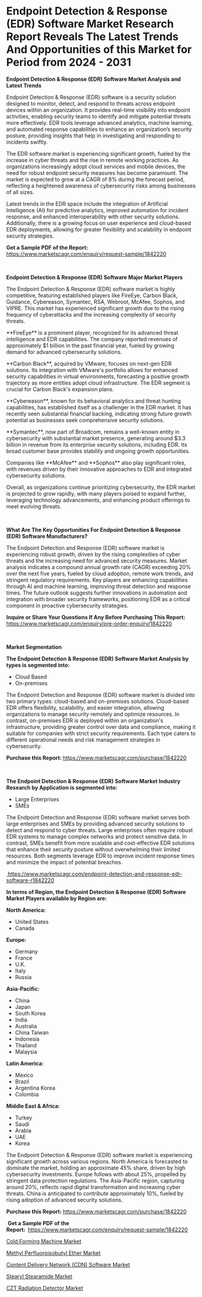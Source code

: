<p><h1>Endpoint Detection & Response (EDR) Software Market Research Report Reveals The Latest Trends And Opportunities of this Market for Period from 2024 - 2031</h1></p><p><strong>Endpoint Detection & Response (EDR) Software Market Analysis and Latest Trends</strong></p>
<p><p>Endpoint Detection & Response (EDR) software is a security solution designed to monitor, detect, and respond to threats across endpoint devices within an organization. It provides real-time visibility into endpoint activities, enabling security teams to identify and mitigate potential threats more effectively. EDR tools leverage advanced analytics, machine learning, and automated response capabilities to enhance an organization’s security posture, providing insights that help in investigating and responding to incidents swiftly.</p><p>The EDR software market is experiencing significant growth, fueled by the increase in cyber threats and the rise in remote working practices. As organizations increasingly adopt cloud services and mobile devices, the need for robust endpoint security measures has become paramount. The market is expected to grow at a CAGR of 8% during the forecast period, reflecting a heightened awareness of cybersecurity risks among businesses of all sizes. </p><p>Latest trends in the EDR space include the integration of Artificial Intelligence (AI) for predictive analytics, improved automation for incident response, and enhanced interoperability with other security solutions. Additionally, there is a growing focus on user experience and cloud-based EDR deployments, allowing for greater flexibility and scalability in endpoint security strategies.</p></p>
<p><strong>Get a Sample PDF of the Report:&nbsp;</strong> <a href="https://www.marketscagr.com/enquiry/request-sample/1842220?utm_campaign=1284&utm_medium=2&utm_source=Github&utm_content=ia&utm_term=16102024&utm_id=endpoint-detection-response-edr-software">https://www.marketscagr.com/enquiry/request-sample/1842220</a></p>
<p>&nbsp;</p>
<p><strong>Endpoint Detection & Response (EDR) Software Major Market Players</strong></p>
<p><p>The Endpoint Detection & Response (EDR) software market is highly competitive, featuring established players like FireEye, Carbon Black, Guidance, Cybereason, Symantec, RSA, Webroot, McAfee, Sophos, and VIPRE. This market has experienced significant growth due to the rising frequency of cyberattacks and the increasing complexity of security threats.</p><p>**FireEye** is a prominent player, recognized for its advanced threat intelligence and EDR capabilities. The company reported revenues of approximately $1 billion in the past financial year, fueled by growing demand for advanced cybersecurity solutions.</p><p>**Carbon Black**, acquired by VMware, focuses on next-gen EDR solutions. Its integration with VMware's portfolio allows for enhanced security capabilities in virtual environments, forecasting a positive growth trajectory as more entities adopt cloud infrastructure. The EDR segment is crucial for Carbon Black's expansion plans.</p><p>**Cybereason**, known for its behavioral analytics and threat hunting capabilities, has established itself as a challenger in the EDR market. It has recently seen substantial financial backing, indicating strong future growth potential as businesses seek comprehensive security solutions.</p><p>**Symantec**, now part of Broadcom, remains a well-known entity in cybersecurity with substantial market presence, generating around $3.3 billion in revenue from its enterprise security solutions, including EDR. Its broad customer base provides stability and ongoing growth opportunities.</p><p>Companies like **McAfee** and **Sophos** also play significant roles, with revenues driven by their innovative approaches to EDR and integrated cybersecurity solutions.</p><p>Overall, as organizations continue prioritizing cybersecurity, the EDR market is projected to grow rapidly, with many players poised to expand further, leveraging technology advancements, and enhancing product offerings to meet evolving threats.</p></p>
<p>&nbsp;</p>
<p><strong>What Are The Key Opportunities For Endpoint Detection & Response (EDR) Software Manufacturers?</strong></p>
<p><p>The Endpoint Detection and Response (EDR) software market is experiencing robust growth, driven by the rising complexities of cyber threats and the increasing need for advanced security measures. Market analysis indicates a compound annual growth rate (CAGR) exceeding 20% over the next five years, fueled by cloud adoption, remote work trends, and stringent regulatory requirements. Key players are enhancing capabilities through AI and machine learning, improving threat detection and response times. The future outlook suggests further innovations in automation and integration with broader security frameworks, positioning EDR as a critical component in proactive cybersecurity strategies.</p></p>
<p><strong>Inquire or Share Your Questions If Any Before Purchasing This Report:</strong> <a href="https://www.marketscagr.com/enquiry/pre-order-enquiry/1842220?utm_campaign=1284&utm_medium=2&utm_source=Github&utm_content=ia&utm_term=16102024&utm_id=endpoint-detection-response-edr-software">https://www.marketscagr.com/enquiry/pre-order-enquiry/1842220</a></p>
<p>&nbsp;</p>
<p><strong>Market Segmentation</strong></p>
<p><strong>The Endpoint Detection & Response (EDR) Software Market Analysis by types is segmented into:</strong></p>
<p><ul><li>Cloud Based</li><li>On-premises</li></ul></p>
<p><p>The Endpoint Detection and Response (EDR) software market is divided into two primary types: cloud-based and on-premises solutions. Cloud-based EDR offers flexibility, scalability, and easier integration, allowing organizations to manage security remotely and optimize resources. In contrast, on-premises EDR is deployed within an organization's infrastructure, providing greater control over data and compliance, making it suitable for companies with strict security requirements. Each type caters to different operational needs and risk management strategies in cybersecurity.</p></p>
<p><strong>Purchase this Report:&nbsp;</strong><a href="https://www.marketscagr.com/purchase/1842220?utm_campaign=1284&utm_medium=2&utm_source=Github&utm_content=ia&utm_term=16102024&utm_id=endpoint-detection-response-edr-software">https://www.marketscagr.com/purchase/1842220</a></p>
<p>&nbsp;</p>
<p><strong>The Endpoint Detection & Response (EDR) Software Market Industry Research by Application is segmented into:</strong></p>
<p><ul><li>Large Enterprises</li><li>SMEs</li></ul></p>
<p><p>The Endpoint Detection and Response (EDR) software market serves both large enterprises and SMEs by providing advanced security solutions to detect and respond to cyber threats. Large enterprises often require robust EDR systems to manage complex networks and protect sensitive data. In contrast, SMEs benefit from more scalable and cost-effective EDR solutions that enhance their security posture without overwhelming their limited resources. Both segments leverage EDR to improve incident response times and minimize the impact of potential breaches.</p></p>
<p><a href="https://www.marketscagr.com/endpoint-detection-and-response-edr-software-r1842220?utm_campaign=1284&utm_medium=2&utm_source=Github&utm_content=ia&utm_term=16102024&utm_id=endpoint-detection-response-edr-software">&nbsp;https://www.marketscagr.com/endpoint-detection-and-response-edr-software-r1842220</a></p>
<p><strong>In terms of Region, the Endpoint Detection & Response (EDR) Software Market Players available by Region are:</strong></p>
<p>
    <p> <strong> North America: </strong>
        <ul>
            <li>United States</li>
            <li>Canada</li>
        </ul>
        </p> 
    <p> <strong> Europe: </strong>
        <ul>
            <li>Germany</li>
            <li>France</li>
            <li>U.K.</li>
            <li>Italy</li>
            <li>Russia</li>
        </ul>
        </p> 
    <p> <strong> Asia-Pacific: </strong>
        <ul>
            <li>China</li>
            <li>Japan</li>
            <li>South Korea</li>
            <li>India</li>
            <li>Australia</li>
            <li>China Taiwan</li>
            <li>Indonesia</li>
            <li>Thailand</li>
            <li>Malaysia</li>
        </ul>
        </p> 
    <p> <strong> Latin America: </strong>
        <ul>
            <li>Mexico</li>
            <li>Brazil</li>
            <li>Argentina Korea</li>
            <li>Colombia</li>
        </ul>
        </p> 
    <p> <strong> Middle East & Africa: </strong>
        <ul>
            <li>Turkey</li>
            <li>Saudi</li>
            <li>Arabia</li>
            <li>UAE</li>
            <li>Korea</li>
        </ul>
    </p>
    </p>
<p><p>The Endpoint Detection & Response (EDR) software market is experiencing significant growth across various regions. North America is forecasted to dominate the market, holding an approximate 45% share, driven by high cybersecurity investments. Europe follows with about 25%, propelled by stringent data protection regulations. The Asia-Pacific region, capturing around 20%, reflects rapid digital transformation and increasing cyber threats. China is anticipated to contribute approximately 10%, fueled by rising adoption of advanced security solutions.</p></p>
<p><strong>Purchase this Report: </strong><a href="https://www.marketscagr.com/purchase/1842220?utm_campaign=1284&utm_medium=2&utm_source=Github&utm_content=ia&utm_term=16102024&utm_id=endpoint-detection-response-edr-software">https://www.marketscagr.com/purchase/1842220</a></p>
<p>&nbsp;<strong>Get a Sample PDF of the Report:&nbsp;&nbsp;</strong><a href="https://www.marketscagr.com/enquiry/request-sample/1842220?utm_campaign=1284&utm_medium=2&utm_source=Github&utm_content=ia&utm_term=16102024&utm_id=endpoint-detection-response-edr-software">https://www.marketscagr.com/enquiry/request-sample/1842220</a></p>
<p><strong></strong></p>
<p><p><a href="https://issuu.com/reportprime-2/docs/cold-forming-machine-market-size-20_662ed68a0dda04?utm_campaign=1284&utm_medium=2&utm_source=Github&utm_content=ia&utm_term=16102024&utm_id=endpoint-detection-response-edr-software">Cold Forming Machine Market</a></p><p><a href="https://www.linkedin.com/pulse/methyl-perfluoroisobutyl-ether-market-size-share-growth-8vjhc?utm_campaign=1284&utm_medium=2&utm_source=Github&utm_content=ia&utm_term=16102024&utm_id=endpoint-detection-response-edr-software">Methyl Perfluoroisobutyl Ether Market</a></p><p><a href="https://github.com/pizolina/Market-Research-Report-List-6/blob/main/content-delivery-network-cdn-software-market.md?utm_campaign=1284&utm_medium=2&utm_source=Github&utm_content=ia&utm_term=16102024&utm_id=endpoint-detection-response-edr-software">Content Delivery Network (CDN) Software Market</a></p><p><a href="https://www.linkedin.com/pulse/booming-stearyl-stearamide-market-sector-analysis-growth-pj8yc?utm_campaign=1284&utm_medium=2&utm_source=Github&utm_content=ia&utm_term=16102024&utm_id=endpoint-detection-response-edr-software">Stearyl Stearamide Market</a></p><p><a href="https://issuu.com/reportprime-2/docs/czt-radiation-detector-market-size-_c83a9c97e4c693?utm_campaign=1284&utm_medium=2&utm_source=Github&utm_content=ia&utm_term=16102024&utm_id=endpoint-detection-response-edr-software">CZT Radiation Detector Market</a></p></p>